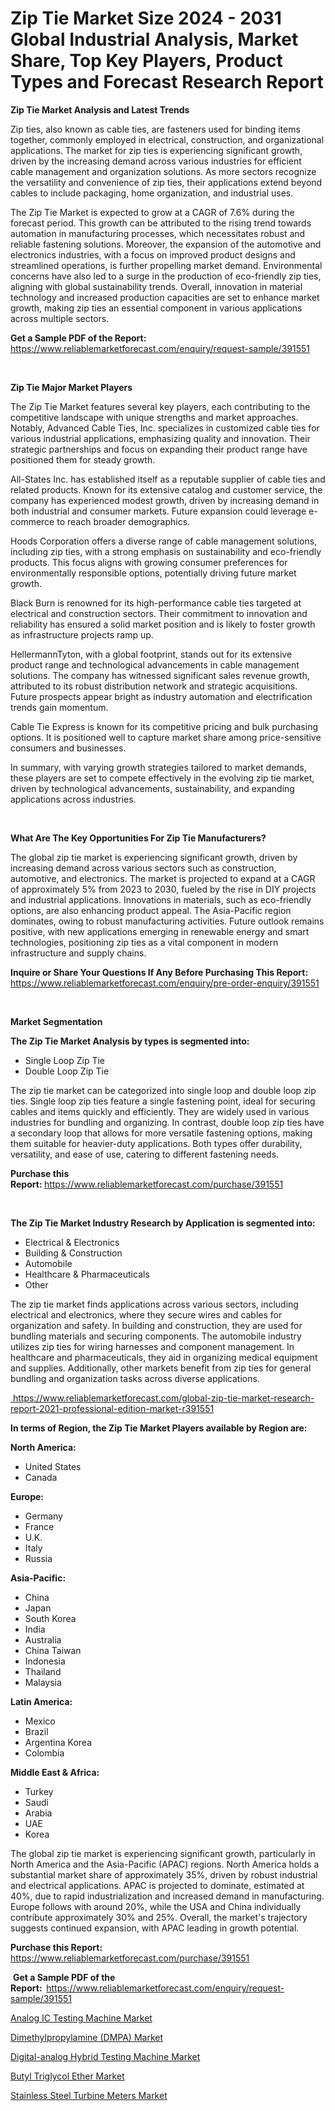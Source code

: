 <p><h1>Zip Tie Market Size 2024 - 2031 Global Industrial Analysis, Market Share, Top Key Players, Product Types and Forecast Research Report</h1></p><p><strong>Zip Tie Market Analysis and Latest Trends</strong></p>
<p><p>Zip ties, also known as cable ties, are fasteners used for binding items together, commonly employed in electrical, construction, and organizational applications. The market for zip ties is experiencing significant growth, driven by the increasing demand across various industries for efficient cable management and organization solutions. As more sectors recognize the versatility and convenience of zip ties, their applications extend beyond cables to include packaging, home organization, and industrial uses.</p><p>The Zip Tie Market is expected to grow at a CAGR of 7.6% during the forecast period. This growth can be attributed to the rising trend towards automation in manufacturing processes, which necessitates robust and reliable fastening solutions. Moreover, the expansion of the automotive and electronics industries, with a focus on improved product designs and streamlined operations, is further propelling market demand. Environmental concerns have also led to a surge in the production of eco-friendly zip ties, aligning with global sustainability trends. Overall, innovation in material technology and increased production capacities are set to enhance market growth, making zip ties an essential component in various applications across multiple sectors.</p></p>
<p><strong>Get a Sample PDF of the Report:&nbsp;</strong> <a href="https://www.reliablemarketforecast.com/enquiry/request-sample/391551?utm_campaign=1569&utm_medium=2&utm_source=Github&utm_content=ia&utm_term=26102024&utm_id=zip-tie">https://www.reliablemarketforecast.com/enquiry/request-sample/391551</a></p>
<p>&nbsp;</p>
<p><strong>Zip Tie Major Market Players</strong></p>
<p><p>The Zip Tie Market features several key players, each contributing to the competitive landscape with unique strengths and market approaches. Notably, Advanced Cable Ties, Inc. specializes in customized cable ties for various industrial applications, emphasizing quality and innovation. Their strategic partnerships and focus on expanding their product range have positioned them for steady growth.</p><p>All-States Inc. has established itself as a reputable supplier of cable ties and related products. Known for its extensive catalog and customer service, the company has experienced modest growth, driven by increasing demand in both industrial and consumer markets. Future expansion could leverage e-commerce to reach broader demographics.</p><p>Hoods Corporation offers a diverse range of cable management solutions, including zip ties, with a strong emphasis on sustainability and eco-friendly products. This focus aligns with growing consumer preferences for environmentally responsible options, potentially driving future market growth.</p><p>Black Burn is renowned for its high-performance cable ties targeted at electrical and construction sectors. Their commitment to innovation and reliability has ensured a solid market position and is likely to foster growth as infrastructure projects ramp up.</p><p>HellermannTyton, with a global footprint, stands out for its extensive product range and technological advancements in cable management solutions. The company has witnessed significant sales revenue growth, attributed to its robust distribution network and strategic acquisitions. Future prospects appear bright as industry automation and electrification trends gain momentum.</p><p>Cable Tie Express is known for its competitive pricing and bulk purchasing options. It is positioned well to capture market share among price-sensitive consumers and businesses.</p><p>In summary, with varying growth strategies tailored to market demands, these players are set to compete effectively in the evolving zip tie market, driven by technological advancements, sustainability, and expanding applications across industries.</p></p>
<p>&nbsp;</p>
<p><strong>What Are The Key Opportunities For Zip Tie Manufacturers?</strong></p>
<p><p>The global zip tie market is experiencing significant growth, driven by increasing demand across various sectors such as construction, automotive, and electronics. The market is projected to expand at a CAGR of approximately 5% from 2023 to 2030, fueled by the rise in DIY projects and industrial applications. Innovations in materials, such as eco-friendly options, are also enhancing product appeal. The Asia-Pacific region dominates, owing to robust manufacturing activities. Future outlook remains positive, with new applications emerging in renewable energy and smart technologies, positioning zip ties as a vital component in modern infrastructure and supply chains.</p></p>
<p><strong>Inquire or Share Your Questions If Any Before Purchasing This Report:</strong> <a href="https://www.reliablemarketforecast.com/enquiry/pre-order-enquiry/391551?utm_campaign=1569&utm_medium=2&utm_source=Github&utm_content=ia&utm_term=26102024&utm_id=zip-tie">https://www.reliablemarketforecast.com/enquiry/pre-order-enquiry/391551</a></p>
<p>&nbsp;</p>
<p><strong>Market Segmentation</strong></p>
<p><strong>The Zip Tie Market Analysis by types is segmented into:</strong></p>
<p><ul><li>Single Loop Zip Tie</li><li>Double Loop Zip Tie</li></ul></p>
<p><p>The zip tie market can be categorized into single loop and double loop zip ties. Single loop zip ties feature a single fastening point, ideal for securing cables and items quickly and efficiently. They are widely used in various industries for bundling and organizing. In contrast, double loop zip ties have a secondary loop that allows for more versatile fastening options, making them suitable for heavier-duty applications. Both types offer durability, versatility, and ease of use, catering to different fastening needs.</p></p>
<p><strong>Purchase this Report:&nbsp;</strong><a href="https://www.reliablemarketforecast.com/purchase/391551?utm_campaign=1569&utm_medium=2&utm_source=Github&utm_content=ia&utm_term=26102024&utm_id=zip-tie">https://www.reliablemarketforecast.com/purchase/391551</a></p>
<p>&nbsp;</p>
<p><strong>The Zip Tie Market Industry Research by Application is segmented into:</strong></p>
<p><ul><li>Electrical & Electronics</li><li>Building & Construction</li><li>Automobile</li><li>Healthcare & Pharmaceuticals</li><li>Other</li></ul></p>
<p><p>The zip tie market finds applications across various sectors, including electrical and electronics, where they secure wires and cables for organization and safety. In building and construction, they are used for bundling materials and securing components. The automobile industry utilizes zip ties for wiring harnesses and component management. In healthcare and pharmaceuticals, they aid in organizing medical equipment and supplies. Additionally, other markets benefit from zip ties for general bundling and organization tasks across diverse applications.</p></p>
<p><a href="https://www.reliablemarketforecast.com/global-zip-tie-market-research-report-2021-professional-edition-market-r391551?utm_campaign=1569&utm_medium=2&utm_source=Github&utm_content=ia&utm_term=26102024&utm_id=zip-tie">&nbsp;https://www.reliablemarketforecast.com/global-zip-tie-market-research-report-2021-professional-edition-market-r391551</a></p>
<p><strong>In terms of Region, the Zip Tie Market Players available by Region are:</strong></p>
<p>
    <p> <strong> North America: </strong>
        <ul>
            <li>United States</li>
            <li>Canada</li>
        </ul>
        </p> 
    <p> <strong> Europe: </strong>
        <ul>
            <li>Germany</li>
            <li>France</li>
            <li>U.K.</li>
            <li>Italy</li>
            <li>Russia</li>
        </ul>
        </p> 
    <p> <strong> Asia-Pacific: </strong>
        <ul>
            <li>China</li>
            <li>Japan</li>
            <li>South Korea</li>
            <li>India</li>
            <li>Australia</li>
            <li>China Taiwan</li>
            <li>Indonesia</li>
            <li>Thailand</li>
            <li>Malaysia</li>
        </ul>
        </p> 
    <p> <strong> Latin America: </strong>
        <ul>
            <li>Mexico</li>
            <li>Brazil</li>
            <li>Argentina Korea</li>
            <li>Colombia</li>
        </ul>
        </p> 
    <p> <strong> Middle East & Africa: </strong>
        <ul>
            <li>Turkey</li>
            <li>Saudi</li>
            <li>Arabia</li>
            <li>UAE</li>
            <li>Korea</li>
        </ul>
    </p>
    </p>
<p><p>The global zip tie market is experiencing significant growth, particularly in North America and the Asia-Pacific (APAC) regions. North America holds a substantial market share of approximately 35%, driven by robust industrial and electrical applications. APAC is projected to dominate, estimated at 40%, due to rapid industrialization and increased demand in manufacturing. Europe follows with around 20%, while the USA and China individually contribute approximately 30% and 25%. Overall, the market's trajectory suggests continued expansion, with APAC leading in growth potential.</p></p>
<p><strong>Purchase this Report: </strong><a href="https://www.reliablemarketforecast.com/purchase/391551?utm_campaign=1569&utm_medium=2&utm_source=Github&utm_content=ia&utm_term=26102024&utm_id=zip-tie">https://www.reliablemarketforecast.com/purchase/391551</a></p>
<p>&nbsp;<strong>Get a Sample PDF of the Report:&nbsp;&nbsp;</strong><a href="https://www.reliablemarketforecast.com/enquiry/request-sample/391551?utm_campaign=1569&utm_medium=2&utm_source=Github&utm_content=ia&utm_term=26102024&utm_id=zip-tie">https://www.reliablemarketforecast.com/enquiry/request-sample/391551</a></p>
<p><strong></strong></p>
<p><p><a href="https://www.linkedin.com/pulse/analog-ic-testing-machine-market-size-share-growth-analysis-y4mjc?utm_campaign=1569&utm_medium=2&utm_source=Github&utm_content=ia&utm_term=26102024&utm_id=zip-tie">Analog IC Testing Machine Market</a></p><p><a href="https://www.linkedin.com/pulse/global-dimethylpropylamine-dmpa-market-analysis-trends-forecasts-2umtf?utm_campaign=1569&utm_medium=2&utm_source=Github&utm_content=ia&utm_term=26102024&utm_id=zip-tie">Dimethylpropylamine (DMPA) Market</a></p><p><a href="https://www.linkedin.com/pulse/digital-analog-hybrid-testing-machine-mosaic-piecing-together-f2qjc?utm_campaign=1569&utm_medium=2&utm_source=Github&utm_content=ia&utm_term=26102024&utm_id=zip-tie">Digital-analog Hybrid Testing Machine Market</a></p><p><a href="https://github.com/NargisHussain432/Market-Research-Report-List-1/blob/main/butyl-triglycol-ether-market.md?utm_campaign=1569&utm_medium=2&utm_source=Github&utm_content=ia&utm_term=26102024&utm_id=zip-tie">Butyl Triglycol Ether Market</a></p><p><a href="https://www.linkedin.com/pulse/stainless-steel-turbine-meters-market-global-regional-analysis-cmqsc?utm_campaign=1569&utm_medium=2&utm_source=Github&utm_content=ia&utm_term=26102024&utm_id=zip-tie">Stainless Steel Turbine Meters Market</a></p></p>